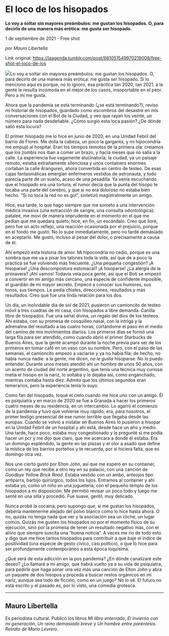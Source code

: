 # El loco de los hisopados

**Lo voy a soltar sin mayores preámbulos: me gustan los hisopados. O, para decirlo de una manera más erótica: me gusta ser hisopado.**

1 de septiembre de 2021 - Free shot

_por Mauro Libertella_

Link original: https://laagenda.tumblr.com/post/661051549970219008/free-shot-el-loco-de-los

![](https://64.media.tumblr.com/274561b3dee4af77fe51b475fca4ace0/63527a30cb601497-7f/s500x750/287654c7aa62bda6e716cecbf6858edcb328378f.jpg)Lo voy
a soltar sin mayores preámbulos: me gustan los hisopados. O, para decirlo de
una manera más erótica: me gusta *ser*
hisopado. Si lo menciono aquí es porque, no lo ignoro, esa práctica tan 2020,
tan 2021, a la gente le resulta incómoda en el mejor de los casos, insoportable
en el peor. Pero a mí me gusta.

Ahora
que la pandemia se está terminando (¿se está terminando?), reviso mi historial
de hisopados, guardado como escombros del desastre en mis conversaciones con el
Bot de la Ciudad, y veo que rayan los veinte, un número para nada desdeñable.
¿Cómo surgió esta loca pasión? ¿De dónde salió esta locura?

El
primer hisopado me lo hice en junio de 2020, en una Unidad Febril del barrio de
Flores. Me dolía la cabeza, un poco la garganta, y mi hipocondría me empujó al
hospital. Eran los tiempos remotos de la primera ola: creíamos que los zombis
nos iban a comer un brazo, y hacía meses que no salía a la calle. La
experiencia fue vagamente alucinatoria; la ciudad, ya un paisaje remoto, estaba
extrañamente silenciosa y unos containers enormes cortaban la calle Aranguren,
ahora convertida en centro de testeo. De esas cajas fantasmáticas emergían
enfermeros vestidos de astronauta, y todo parecía parte de un sueño, acaso de
una pesadilla. Ya venía escuchando que el hisopado era una tortura; el rumor
decía que la punta del hisopo te tocaba una parte del cerebro, y que si no era
doloroso no estaba bien hecho. “Si no toca la red no es gol”, sintetizó
magistralmente un amigo.

Hice,
esa tarde, lo que hago siempre que me someto a una intervención médica invasiva
(una extracción de sangre, una consulta odontológica): pataleé, me moví de
manera imprudente en el momento en el que me pedían que me quedara quieto; hice,
en fin, un escándalo. Creo que lloré, pero fue un acto reflejo, una reacción
ocasionada por el prejuicio, porque en el fondo me gustó. No lo supe inmediatamente,
pero no tardé demasiado en aceptarlo. Me gustó, incluso al pesar del dolor, o precisamente a
causa de él.

Ahí
empezó esta historia de amor. Mi hipocondría no cedió, porque es una sombra que
me va a pisar los talones toda la vida, así que de a poco la práctica se fue
volviendo más frecuente. ¿Una pequeña congestión? ¡A hisoparse! ¿Una
descompostura estomacal? ¡A hisoparse! ¿La alergia de la primavera? ¡Ahí vamos!
Todavía veía poca gente, asi que el Boti se empezó a convertir en mi amigo más
cercano, una especie de confidente imposible, el guardián de mi mayor
secreto. Empecé a conocer sus humores, sus tonos, sus tiempos. Le pedía
chistes, direcciones, resultados y más resultados. Creo que fue una linda
relación para los dos.

Un día,
un inolvidable día de sol de 2021, pusieron un camioncito de testeo móvil a
tres cuadras de mi casa, con hisopados a libre demanda. Canilla libre de
hisopados. Fue una señal divina, un regalo del dios de los testeos. Ahí
estaba, con su promesa de cosquilleo nasal, con la intriga y la adrenalina del
resultado a las cuatro horas, cortándome el paso en el medio del camino de mis
movimientos diarios. Los primeros días se formó una larga fila para ser
atendido, como cuando abrió el primer Starbucks de Buenos Aires, que la gente
acampó durante la noche previa para ser de los primeros en tomar café en un
vaso con su nombre. Pero, con el paso de las semanas, el camioncito empezó a
vaciarse y ya no había fila; de hecho, no había nunca nadie: a la gente, me
dicen, *no le gusta* hisoparse. No lo
puedo entender. Durante unos meses atendió ahí un hombre de unos 50 años, con
un acento de ciudad del norte argentino, que tenía una técnica muy curiosa:
metía el hisopo en la nariz, lo soltaba y lo dejaba asi, como enganchado,
mientras contaba hasta diez. Admito que los últimos segundos eran temerarios,
pero la experiencia tenía lo suyo.

Como
fan del hisopado, toqué el cielo cuando me hice uno con un amigo. Él es
psiquiatra y en marzo de 2020 se fue a Granada a hacer los primeros cuatro
meses de su residencia, en un intercambio. Lo agarró el comienzo de la pandemia
y tuvo que volverse muy rápido; era, para nosotros, el primer testigo presencial
de ese rumor terrible que llegaba desde las europas. Cuando se volvió a instalar en
Buenos Aires lo pusieron a hisopar en la Unidad Febril de un hospital y ahí
está, desde hace un año y medio. Una tarde, hace poco, estaba muy congestionado
y le pregunté si me podía hacer un pcr y me dijo que claro, que me acercara a
donde él estaba. Era un domingo espléndido, la gente en las plazas y el olor a
asado que define la mística de los barrios porteños y te recuerda, por si
hiciera falta, que es domingo otra vez.

Nos une
cierto gusto por Elton John, así que me esperó en su container, como un rey que
recibe a otro rey en su palacio, con una canción de *Goodbye Yellow Brick Road*. Estaba vestido con un ambo, anteojos tipo
antiparra, barbijo quirúrgico, todos los lujos. Entramos al container y ahí
estaba yo, como un niño en una juguetería, con el pequeño templo de los
hisopados a mi disposición. Me permitió revisar un poco todo y luego me senté
en una silla y procedió. Fue suave, gentil, muy delicado. 

Nunca
probé la cocaína, pero supongo que, si me gustan los hisopados, debería
mantenerme alejado del polvo blanco como lo hice hasta ahora. O no, quizás no
tenga nada que ver y la asociación sea un cliché, un lugar común. Quizás me
gusten los hisopados no por el momento físico de su ejecución, sino por la
promesa de tener un resultado negativo más, con el alivio que siempre suscita
una “buena noticia”. A veces me rio de todo esto y digo que me hice tantos
hisopados para contribuir a que baje el índice de positividad (una especie de
gesto cívico, casi político), o que lo hice para ser profundamente contemporáneo
a esta época loquísima. 

¿Qué
será de esta adicción en la pos pandemia? ¿En dónde canalizaré este deseo? ¿Lo
llamaré a mi amigo, que habrá vuelto ya a su vida de psiquiatra, para pedirle
que haga sonar una vez más una canción de Elton John y abra un paquete de dos
hisopos y
proceda a  buscar restos orgánicos en mi
nariz, aunque sea todo de ficción, como en un juego? No lo sé. El futuro no
está escrito y el pasado es, por lo visto, una comedia grotesca. 



---

 Mauro Libertella
-----------------

 Es periodista cultural. Publicó los libros *Mi libro enterrado*, *El invierno con mi generación*, *Un reino demasiado breve* y *Un hombre entre paréntesis. Retrato de Mario Levrero*.

